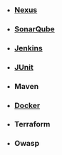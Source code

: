 
* ### [Nexus](/automation/nexus.md)
* ### [SonarQube](/automation/sonarqube.md)
* ### [Jenkins](/automation/jenkins.md)
* ### [JUnit](/automation/junit.md)
* ### Maven
* ### [Docker](/automation/docker.md)
* ### Terraform
* ### Owasp
